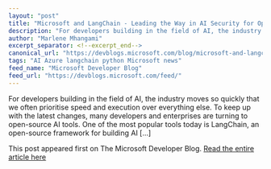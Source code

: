 ```yaml
---
layout: "post"
title: "Microsoft and LangChain - Leading the Way in AI Security for Open Source on Azure"
description: "For developers building in the field of AI, the industry moves so quickly that we often prioritise s..."
author: "Marlene Mhangami"
excerpt_separator: <!--excerpt_end-->
canonical_url: "https://devblogs.microsoft.com/blog/microsoft-and-langchain-leading-the-way-in-ai-security-for-open-source-on-azure"
tags: "AI Azure langchain python Microsoft news"
feed_name: "Microsoft Developer Blog"
feed_url: "https://devblogs.microsoft.com/feed/"
---
```


For developers building in the field of AI, the industry moves so quickly that we often prioritise speed and execution over everything else. To keep up with the latest changes, many developers and enterprises are turning to open-source AI tools. One of the most popular tools today is LangChain, an open-source framework for building AI [...]<!--excerpt_end-->

This post appeared first on The Microsoft Developer Blog. [Read the entire article here](https://devblogs.microsoft.com/blog/microsoft-and-langchain-leading-the-way-in-ai-security-for-open-source-on-azure)
